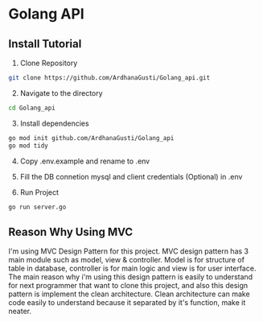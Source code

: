 # Golang API

## Install Tutorial
1. Clone Repository
```bash
git clone https://github.com/ArdhanaGusti/Golang_api.git
```

2. Navigate to the directory
```bash
cd Golang_api
```

3. Install dependencies
```bash
go mod init github.com/ArdhanaGusti/Golang_api
go mod tidy
```
4. Copy .env.example and rename to .env

5. Fill the DB connetion mysql and client credentials (Optional) in .env

6. Run Project
```bash
go run server.go
```

## Reason Why Using MVC

I'm using MVC Design Pattern for this project. MVC design pattern has 3 main module such as model, view & controller. Model is for structure of table in database, controller is for main logic and view is for user interface. The main reason why i'm using this design pattern is easily to understand for next programmer that want to clone this project, and also this design pattern is implement the clean architecture. Clean architecture can make code easily to understand because it separated by it's function, make it neater.